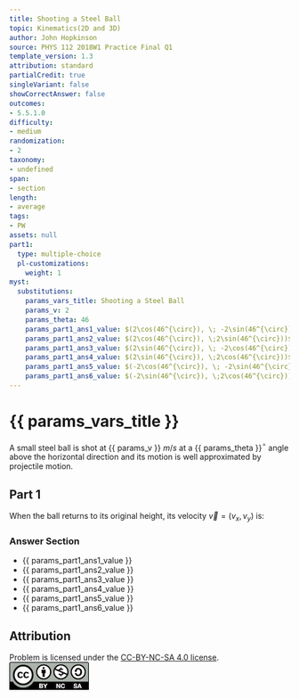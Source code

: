 ```yaml
---
title: Shooting a Steel Ball
topic: Kinematics(2D and 3D)
author: John Hopkinson
source: PHYS 112 2018W1 Practice Final Q1
template_version: 1.3
attribution: standard
partialCredit: true
singleVariant: false
showCorrectAnswer: false
outcomes:
- 5.5.1.0
difficulty:
- medium
randomization:
- 2
taxonomy:
- undefined
span:
- section
length:
- average
tags:
- PW
assets: null
part1:
  type: multiple-choice
  pl-customizations:
    weight: 1
myst:
  substitutions:
    params_vars_title: Shooting a Steel Ball
    params_v: 2
    params_theta: 46
    params_part1_ans1_value: $(2\cos(46^{\circ}), \; -2\sin(46^{\circ}))$
    params_part1_ans2_value: $(2\cos(46^{\circ}), \;2\sin(46^{\circ}))$
    params_part1_ans3_value: $(2\sin(46^{\circ}), \; -2\cos(46^{\circ}))$
    params_part1_ans4_value: $(2\sin(46^{\circ}), \;2\cos(46^{\circ}))$
    params_part1_ans5_value: $(-2\cos(46^{\circ}), \; -2\sin(46^{\circ}))$
    params_part1_ans6_value: $(-2\sin(46^{\circ}), \;2\cos(46^{\circ}))$
---
```

# {{ params_vars_title }}
A small steel ball is shot at {{ params_v }} $m/s$ at a {{ params_theta }}$^{\circ}$ angle above the horizontal direction and its motion is well approximated by projectile motion.

## Part 1

When the ball returns to its original height, its velocity $\overrightarrow{v} = (v_x, v_y)$ is:

### Answer Section

- {{ params_part1_ans1_value }}
- {{ params_part1_ans2_value }}
- {{ params_part1_ans3_value }}
- {{ params_part1_ans4_value }}
- {{ params_part1_ans5_value }}
- {{ params_part1_ans6_value }}

## Attribution

Problem is licensed under the [CC-BY-NC-SA 4.0 license](https://creativecommons.org/licenses/by-nc-sa/4.0/).<br> ![The Creative Commons 4.0 license requiring attribution-BY, non-commercial-NC, and share-alike-SA license.](https://raw.githubusercontent.com/firasm/bits/master/by-nc-sa.png)